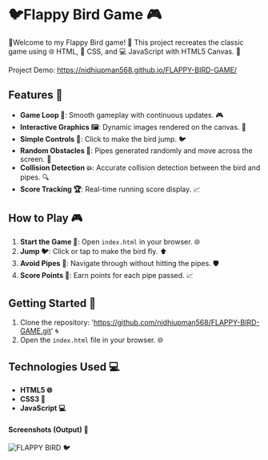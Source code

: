  # 🐦Flappy Bird Game 🎮

🎉Welcome to my Flappy Bird game! 🎉 This project recreates the classic game using 🌐 HTML, 🎨 CSS, and 💻 JavaScript with HTML5 Canvas. 🚀

Project Demo: https://nidhiupman568.github.io/FLAPPY-BIRD-GAME/

## Features 🌟

- **Game Loop 🔄**: Smooth gameplay with continuous updates. 🎮
- **Interactive Graphics 🖼️**: Dynamic images rendered on the canvas. 🌈
- **Simple Controls 🎯**: Click to make the bird jump. 🐦
- **Random Obstacles 🌵**: Pipes generated randomly and move across the screen. 🔄
- **Collision Detection 💥**: Accurate collision detection between the bird and pipes. 🔍
- **Score Tracking 🏆**: Real-time running score display. 📈

## How to Play 🎮

1. **Start the Game 🚀**: Open `index.html` in your browser. 🌐
2. **Jump 🐦**: Click or tap to make the bird fly. ⬆️
3. **Avoid Pipes 🌵**: Navigate through without hitting the pipes. 🛡️
4. **Score Points 🏅**: Earn points for each pipe passed. 📈

## Getting Started 🚀

1. Clone the repository: 'https://github.com/nidhiupman568/FLAPPY-BIRD-GAME.git' 🌀
2. Open the `index.html` file in your browser. 🌐

## Technologies Used 💻

- **HTML5 🌐**
- **CSS3 🎨**
- **JavaScript 💻**

#### Screenshots (Output) 📸

![FLAPPY BIRD]() 🐦

